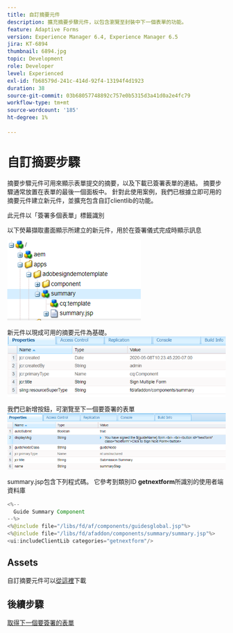 ```yaml
---
title: 自訂摘要元件
description: 擴充摘要步驟元件，以包含瀏覽至封裝中下一個表單的功能。
feature: Adaptive Forms
version: Experience Manager 6.4, Experience Manager 6.5
jira: KT-6894
thumbnail: 6894.jpg
topic: Development
role: Developer
level: Experienced
exl-id: fb68579d-241c-414d-92f4-13194f4d1923
duration: 38
source-git-commit: 03b68057748892c757e0b5315d3a41d0a2e4fc79
workflow-type: tm+mt
source-wordcount: '185'
ht-degree: 1%

---
```


# 自訂摘要步驟

摘要步驟元件可用來顯示表單提交的摘要，以及下載已簽署表單的連結。 摘要步驟通常放置在表單的最後一個面板中。
針對此使用案例，我們已根據立即可用的摘要元件建立新元件，並擴充包含自訂clientlib的功能。

此元件以「簽署多個表單」標籤識別

以下熒幕擷取畫面顯示所建立的新元件，用於在簽署儀式完成時顯示訊息

![摘要元件](assets/summary.PNG)

新元件以現成可用的摘要元件為基礎。
![component-prop](assets/componentprop.PNG)

我們已新增按鈕，可瀏覽至下一個要簽署的表單
![範本程式碼](assets/template-code.PNG)

summary.jsp包含下列程式碼。 它參考到類別ID **getnextform**&#x200B;所識別的使用者端資料庫

```java
<%--
  Guide Summary Component
--%>
<%@include file="/libs/fd/af/components/guidesglobal.jsp"%>
<%@include file="/libs/fd/afaddon/components/summary/summary.jsp"%>
<ui:includeClientLib categories="getnextform"/>
```

## Assets

自訂摘要元件可以[從這裡](assets/custom-summary-step.zip)下載

## 後續步驟

[取得下一個要簽署的表單](./create-client-lib.md)